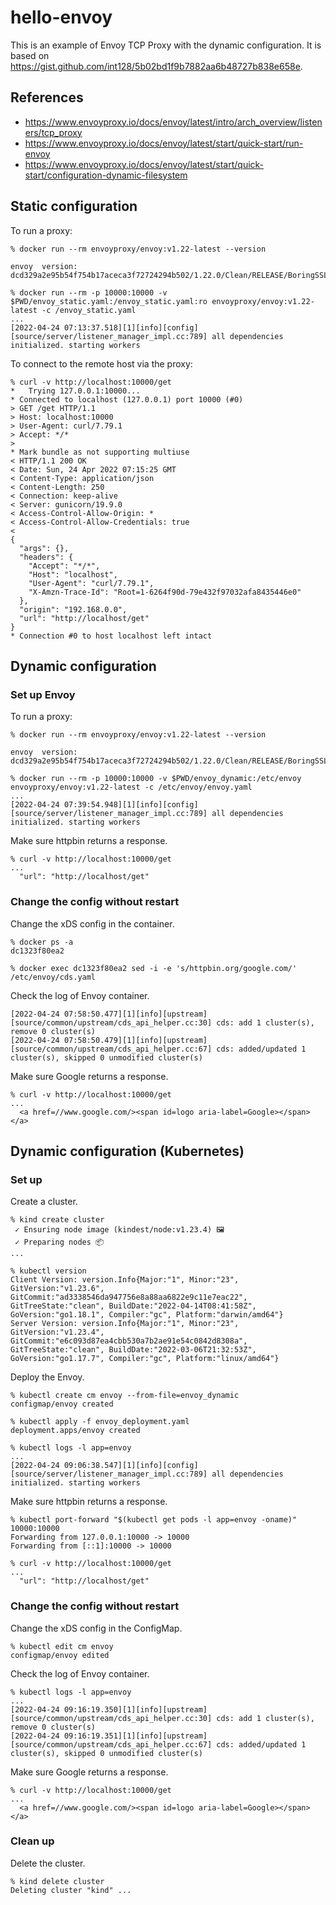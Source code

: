 # hello-envoy

This is an example of Envoy TCP Proxy with the dynamic configuration.
It is based on https://gist.github.com/int128/5b02bd1f9b7882aa6b48727b838e658e.

## References

- https://www.envoyproxy.io/docs/envoy/latest/intro/arch_overview/listeners/tcp_proxy
- https://www.envoyproxy.io/docs/envoy/latest/start/quick-start/run-envoy
- https://www.envoyproxy.io/docs/envoy/latest/start/quick-start/configuration-dynamic-filesystem

## Static configuration

To run a proxy:

```console
% docker run --rm envoyproxy/envoy:v1.22-latest --version

envoy  version: dcd329a2e95b54f754b17aceca3f72724294b502/1.22.0/Clean/RELEASE/BoringSSL

% docker run --rm -p 10000:10000 -v $PWD/envoy_static.yaml:/envoy_static.yaml:ro envoyproxy/envoy:v1.22-latest -c /envoy_static.yaml
...
[2022-04-24 07:13:37.518][1][info][config] [source/server/listener_manager_impl.cc:789] all dependencies initialized. starting workers
```

To connect to the remote host via the proxy:

```console
% curl -v http://localhost:10000/get
*   Trying 127.0.0.1:10000...
* Connected to localhost (127.0.0.1) port 10000 (#0)
> GET /get HTTP/1.1
> Host: localhost:10000
> User-Agent: curl/7.79.1
> Accept: */*
>
* Mark bundle as not supporting multiuse
< HTTP/1.1 200 OK
< Date: Sun, 24 Apr 2022 07:15:25 GMT
< Content-Type: application/json
< Content-Length: 250
< Connection: keep-alive
< Server: gunicorn/19.9.0
< Access-Control-Allow-Origin: *
< Access-Control-Allow-Credentials: true
<
{
  "args": {},
  "headers": {
    "Accept": "*/*",
    "Host": "localhost",
    "User-Agent": "curl/7.79.1",
    "X-Amzn-Trace-Id": "Root=1-6264f90d-79e432f97032afa8435446e0"
  },
  "origin": "192.168.0.0",
  "url": "http://localhost/get"
}
* Connection #0 to host localhost left intact
```

## Dynamic configuration

### Set up Envoy

To run a proxy:

```console
% docker run --rm envoyproxy/envoy:v1.22-latest --version

envoy  version: dcd329a2e95b54f754b17aceca3f72724294b502/1.22.0/Clean/RELEASE/BoringSSL

% docker run --rm -p 10000:10000 -v $PWD/envoy_dynamic:/etc/envoy envoyproxy/envoy:v1.22-latest -c /etc/envoy/envoy.yaml
...
[2022-04-24 07:39:54.948][1][info][config] [source/server/listener_manager_impl.cc:789] all dependencies initialized. starting workers
```

Make sure httpbin returns a response.

```console
% curl -v http://localhost:10000/get
...
  "url": "http://localhost/get"
```

### Change the config without restart

Change the xDS config in the container.

```console
% docker ps -a
dc1323f80ea2

% docker exec dc1323f80ea2 sed -i -e 's/httpbin.org/google.com/' /etc/envoy/cds.yaml
```

Check the log of Envoy container.

```console
[2022-04-24 07:58:50.477][1][info][upstream] [source/common/upstream/cds_api_helper.cc:30] cds: add 1 cluster(s), remove 0 cluster(s)
[2022-04-24 07:58:50.479][1][info][upstream] [source/common/upstream/cds_api_helper.cc:67] cds: added/updated 1 cluster(s), skipped 0 unmodified cluster(s)
```

Make sure Google returns a response.

```console
% curl -v http://localhost:10000/get
...
  <a href=//www.google.com/><span id=logo aria-label=Google></span></a>
```

## Dynamic configuration (Kubernetes)

### Set up

Create a cluster.

```console
% kind create cluster
 ✓ Ensuring node image (kindest/node:v1.23.4) 🖼
 ✓ Preparing nodes 📦
...

% kubectl version
Client Version: version.Info{Major:"1", Minor:"23", GitVersion:"v1.23.6", GitCommit:"ad3338546da947756e8a88aa6822e9c11e7eac22", GitTreeState:"clean", BuildDate:"2022-04-14T08:41:58Z", GoVersion:"go1.18.1", Compiler:"gc", Platform:"darwin/amd64"}
Server Version: version.Info{Major:"1", Minor:"23", GitVersion:"v1.23.4", GitCommit:"e6c093d87ea4cbb530a7b2ae91e54c0842d8308a", GitTreeState:"clean", BuildDate:"2022-03-06T21:32:53Z", GoVersion:"go1.17.7", Compiler:"gc", Platform:"linux/amd64"}
```

Deploy the Envoy.

```console
% kubectl create cm envoy --from-file=envoy_dynamic
configmap/envoy created

% kubectl apply -f envoy_deployment.yaml
deployment.apps/envoy created

% kubectl logs -l app=envoy
...
[2022-04-24 09:06:38.547][1][info][config] [source/server/listener_manager_impl.cc:789] all dependencies initialized. starting workers
```

Make sure httpbin returns a response.

```console
% kubectl port-forward "$(kubectl get pods -l app=envoy -oname)" 10000:10000
Forwarding from 127.0.0.1:10000 -> 10000
Forwarding from [::1]:10000 -> 10000

% curl -v http://localhost:10000/get
...
  "url": "http://localhost/get"
```

### Change the config without restart

Change the xDS config in the ConfigMap.

```console
% kubectl edit cm envoy
configmap/envoy edited
```

Check the log of Envoy container.

```console
% kubectl logs -l app=envoy
...
[2022-04-24 09:16:19.350][1][info][upstream] [source/common/upstream/cds_api_helper.cc:30] cds: add 1 cluster(s), remove 0 cluster(s)
[2022-04-24 09:16:19.351][1][info][upstream] [source/common/upstream/cds_api_helper.cc:67] cds: added/updated 1 cluster(s), skipped 0 unmodified cluster(s)
```

Make sure Google returns a response.

```console
% curl -v http://localhost:10000/get
...
  <a href=//www.google.com/><span id=logo aria-label=Google></span></a>
```

### Clean up

Delete the cluster.

```console
% kind delete cluster
Deleting cluster "kind" ...
```
